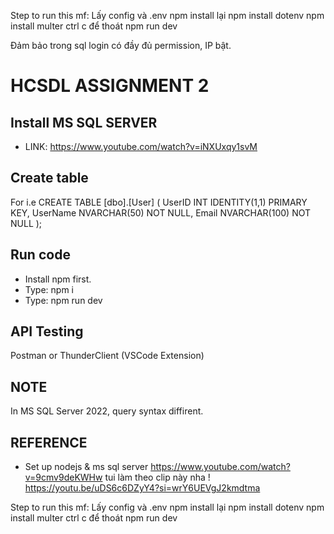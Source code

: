Step to run this mf:
    Lấy config và .env 
    npm install lại 
    npm install dotenv
    npm install multer
    ctrl c để thoát
    npm run dev


Đảm bảo trong sql login có đầy đủ permission, IP bật.
# HCSDL ASSIGNMENT 2
## Install MS SQL SERVER
- LINK: https://www.youtube.com/watch?v=iNXUxqy1svM
## Create table
For i.e
CREATE TABLE [dbo].[User] (
    UserID INT IDENTITY(1,1) PRIMARY KEY, 
    UserName NVARCHAR(50) NOT NULL, 
    Email NVARCHAR(100) NOT NULL
);
## Run code
- Install npm first.
- Type: npm i
- Type: npm run dev
## API Testing
Postman or ThunderClient (VSCode Extension)
## NOTE
In MS SQL Server 2022, query syntax diffirent.
## REFERENCE
- Set up nodejs & ms sql server
https://www.youtube.com/watch?v=9cmv9deKWHw
tui làm theo clip này nha !
https://youtu.be/uDS6c6DZyY4?si=wrY6UEVgJ2kmdtma

Step to run this mf:
    Lấy config và .env 
    npm install lại 
    npm install dotenv
    npm install multer
    ctrl c để thoát
    npm run dev
